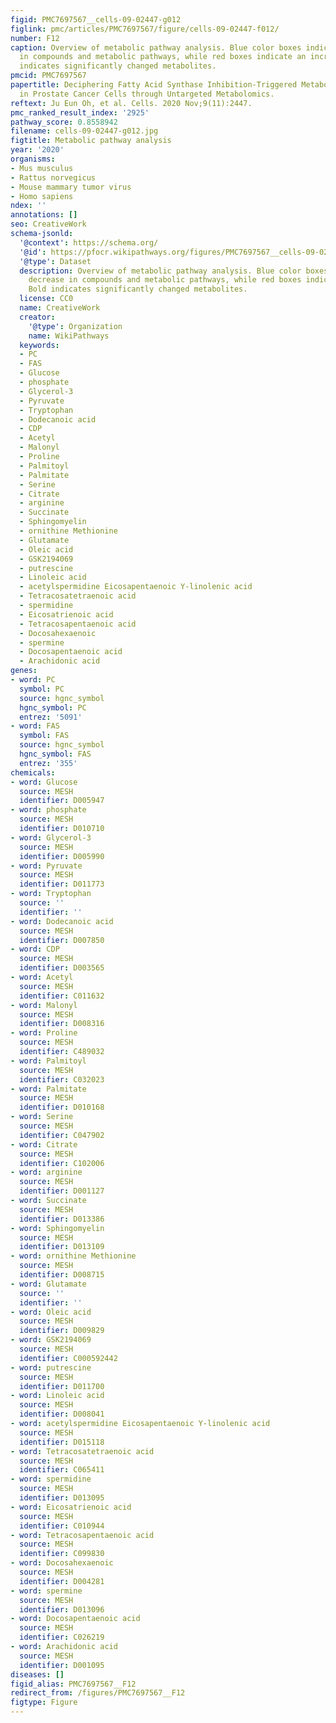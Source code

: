 ```yaml
---
figid: PMC7697567__cells-09-02447-g012
figlink: pmc/articles/PMC7697567/figure/cells-09-02447-f012/
number: F12
caption: Overview of metabolic pathway analysis. Blue color boxes indicate a decrease
  in compounds and metabolic pathways, while red boxes indicate an increase. Bold
  indicates significantly changed metabolites.
pmcid: PMC7697567
papertitle: Deciphering Fatty Acid Synthase Inhibition-Triggered Metabolic Flexibility
  in Prostate Cancer Cells through Untargeted Metabolomics.
reftext: Ju Eun Oh, et al. Cells. 2020 Nov;9(11):2447.
pmc_ranked_result_index: '2925'
pathway_score: 0.8558942
filename: cells-09-02447-g012.jpg
figtitle: Metabolic pathway analysis
year: '2020'
organisms:
- Mus musculus
- Rattus norvegicus
- Mouse mammary tumor virus
- Homo sapiens
ndex: ''
annotations: []
seo: CreativeWork
schema-jsonld:
  '@context': https://schema.org/
  '@id': https://pfocr.wikipathways.org/figures/PMC7697567__cells-09-02447-g012.html
  '@type': Dataset
  description: Overview of metabolic pathway analysis. Blue color boxes indicate a
    decrease in compounds and metabolic pathways, while red boxes indicate an increase.
    Bold indicates significantly changed metabolites.
  license: CC0
  name: CreativeWork
  creator:
    '@type': Organization
    name: WikiPathways
  keywords:
  - PC
  - FAS
  - Glucose
  - phosphate
  - Glycerol-3
  - Pyruvate
  - Tryptophan
  - Dodecanoic acid
  - CDP
  - Acetyl
  - Malonyl
  - Proline
  - Palmitoyl
  - Palmitate
  - Serine
  - Citrate
  - arginine
  - Succinate
  - Sphingomyelin
  - ornithine Methionine
  - Glutamate
  - Oleic acid
  - GSK2194069
  - putrescine
  - Linoleic acid
  - acetylspermidine Eicosapentaenoic Y-linolenic acid
  - Tetracosatetraenoic acid
  - spermidine
  - Eicosatrienoic acid
  - Tetracosapentaenoic acid
  - Docosahexaenoic
  - spermine
  - Docosapentaenoic acid
  - Arachidonic acid
genes:
- word: PC
  symbol: PC
  source: hgnc_symbol
  hgnc_symbol: PC
  entrez: '5091'
- word: FAS
  symbol: FAS
  source: hgnc_symbol
  hgnc_symbol: FAS
  entrez: '355'
chemicals:
- word: Glucose
  source: MESH
  identifier: D005947
- word: phosphate
  source: MESH
  identifier: D010710
- word: Glycerol-3
  source: MESH
  identifier: D005990
- word: Pyruvate
  source: MESH
  identifier: D011773
- word: Tryptophan
  source: ''
  identifier: ''
- word: Dodecanoic acid
  source: MESH
  identifier: D007850
- word: CDP
  source: MESH
  identifier: D003565
- word: Acetyl
  source: MESH
  identifier: C011632
- word: Malonyl
  source: MESH
  identifier: D008316
- word: Proline
  source: MESH
  identifier: C489032
- word: Palmitoyl
  source: MESH
  identifier: C032023
- word: Palmitate
  source: MESH
  identifier: D010168
- word: Serine
  source: MESH
  identifier: C047902
- word: Citrate
  source: MESH
  identifier: C102006
- word: arginine
  source: MESH
  identifier: D001127
- word: Succinate
  source: MESH
  identifier: D013386
- word: Sphingomyelin
  source: MESH
  identifier: D013109
- word: ornithine Methionine
  source: MESH
  identifier: D008715
- word: Glutamate
  source: ''
  identifier: ''
- word: Oleic acid
  source: MESH
  identifier: D009829
- word: GSK2194069
  source: MESH
  identifier: C000592442
- word: putrescine
  source: MESH
  identifier: D011700
- word: Linoleic acid
  source: MESH
  identifier: D008041
- word: acetylspermidine Eicosapentaenoic Y-linolenic acid
  source: MESH
  identifier: D015118
- word: Tetracosatetraenoic acid
  source: MESH
  identifier: C065411
- word: spermidine
  source: MESH
  identifier: D013095
- word: Eicosatrienoic acid
  source: MESH
  identifier: C010944
- word: Tetracosapentaenoic acid
  source: MESH
  identifier: C099830
- word: Docosahexaenoic
  source: MESH
  identifier: D004281
- word: spermine
  source: MESH
  identifier: D013096
- word: Docosapentaenoic acid
  source: MESH
  identifier: C026219
- word: Arachidonic acid
  source: MESH
  identifier: D001095
diseases: []
figid_alias: PMC7697567__F12
redirect_from: /figures/PMC7697567__F12
figtype: Figure
---
```

